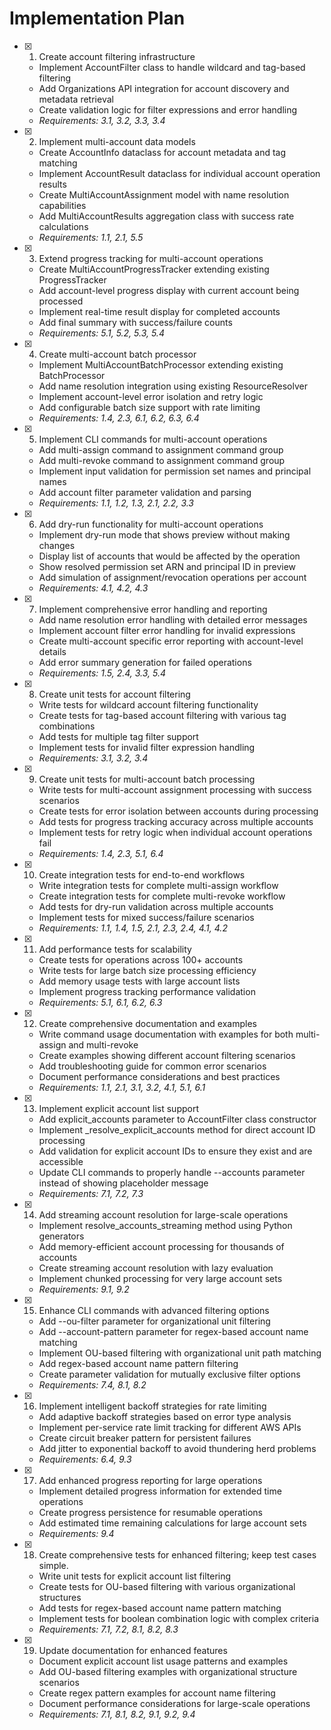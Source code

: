 # Implementation Plan

- [x] 1. Create account filtering infrastructure
  - Implement AccountFilter class to handle wildcard and tag-based filtering
  - Add Organizations API integration for account discovery and metadata retrieval
  - Create validation logic for filter expressions and error handling
  - _Requirements: 3.1, 3.2, 3.3, 3.4_

- [x] 2. Implement multi-account data models
  - Create AccountInfo dataclass for account metadata and tag matching
  - Implement AccountResult dataclass for individual account operation results
  - Create MultiAccountAssignment model with name resolution capabilities
  - Add MultiAccountResults aggregation class with success rate calculations
  - _Requirements: 1.1, 2.1, 5.5_

- [x] 3. Extend progress tracking for multi-account operations
  - Create MultiAccountProgressTracker extending existing ProgressTracker
  - Add account-level progress display with current account being processed
  - Implement real-time result display for completed accounts
  - Add final summary with success/failure counts
  - _Requirements: 5.1, 5.2, 5.3, 5.4_

- [x] 4. Create multi-account batch processor
  - Implement MultiAccountBatchProcessor extending existing BatchProcessor
  - Add name resolution integration using existing ResourceResolver
  - Implement account-level error isolation and retry logic
  - Add configurable batch size support with rate limiting
  - _Requirements: 1.4, 2.3, 6.1, 6.2, 6.3, 6.4_

- [x] 5. Implement CLI commands for multi-account operations
  - Add multi-assign command to assignment command group
  - Add multi-revoke command to assignment command group
  - Implement input validation for permission set names and principal names
  - Add account filter parameter validation and parsing
  - _Requirements: 1.1, 1.2, 1.3, 2.1, 2.2, 3.3_

- [x] 6. Add dry-run functionality for multi-account operations
  - Implement dry-run mode that shows preview without making changes
  - Display list of accounts that would be affected by the operation
  - Show resolved permission set ARN and principal ID in preview
  - Add simulation of assignment/revocation operations per account
  - _Requirements: 4.1, 4.2, 4.3_

- [x] 7. Implement comprehensive error handling and reporting
  - Add name resolution error handling with detailed error messages
  - Implement account filter error handling for invalid expressions
  - Create multi-account specific error reporting with account-level details
  - Add error summary generation for failed operations
  - _Requirements: 1.5, 2.4, 3.3, 5.4_

- [x] 8. Create unit tests for account filtering
  - Write tests for wildcard account filtering functionality
  - Create tests for tag-based account filtering with various tag combinations
  - Add tests for multiple tag filter support
  - Implement tests for invalid filter expression handling
  - _Requirements: 3.1, 3.2, 3.4_

- [x] 9. Create unit tests for multi-account batch processing
  - Write tests for multi-account assignment processing with success scenarios
  - Create tests for error isolation between accounts during processing
  - Add tests for progress tracking accuracy across multiple accounts
  - Implement tests for retry logic when individual account operations fail
  - _Requirements: 1.4, 2.3, 5.1, 6.4_

- [x] 10. Create integration tests for end-to-end workflows
  - Write integration tests for complete multi-assign workflow
  - Create integration tests for complete multi-revoke workflow
  - Add tests for dry-run validation across multiple accounts
  - Implement tests for mixed success/failure scenarios
  - _Requirements: 1.1, 1.4, 1.5, 2.1, 2.3, 2.4, 4.1, 4.2_

- [x] 11. Add performance tests for scalability
  - Create tests for operations across 100+ accounts
  - Write tests for large batch size processing efficiency
  - Add memory usage tests with large account lists
  - Implement progress tracking performance validation
  - _Requirements: 5.1, 6.1, 6.2, 6.3_

- [x] 12. Create comprehensive documentation and examples
  - Write command usage documentation with examples for both multi-assign and multi-revoke
  - Create examples showing different account filtering scenarios
  - Add troubleshooting guide for common error scenarios
  - Document performance considerations and best practices
  - _Requirements: 1.1, 2.1, 3.1, 3.2, 4.1, 5.1, 6.1_

- [x] 13. Implement explicit account list support
  - Add explicit_accounts parameter to AccountFilter class constructor
  - Implement _resolve_explicit_accounts method for direct account ID processing
  - Add validation for explicit account IDs to ensure they exist and are accessible
  - Update CLI commands to properly handle --accounts parameter instead of showing placeholder message
  - _Requirements: 7.1, 7.2, 7.3_

- [x] 14. Add streaming account resolution for large-scale operations
  - Implement resolve_accounts_streaming method using Python generators
  - Add memory-efficient account processing for thousands of accounts
  - Create streaming account resolution with lazy evaluation
  - Implement chunked processing for very large account sets
  - _Requirements: 9.1, 9.2_

- [x] 15. Enhance CLI commands with advanced filtering options
  - Add --ou-filter parameter for organizational unit filtering
  - Add --account-pattern parameter for regex-based account name matching
  - Implement OU-based filtering with organizational unit path matching
  - Add regex-based account name pattern filtering
  - Create parameter validation for mutually exclusive filter options
  - _Requirements: 7.4, 8.1, 8.2_

- [x] 16. Implement intelligent backoff strategies for rate limiting
  - Add adaptive backoff strategies based on error type analysis
  - Implement per-service rate limit tracking for different AWS APIs
  - Create circuit breaker pattern for persistent failures
  - Add jitter to exponential backoff to avoid thundering herd problems
  - _Requirements: 6.4, 9.3_

- [x] 17. Add enhanced progress reporting for large operations
  - Implement detailed progress information for extended time operations
  - Create progress persistence for resumable operations
  - Add estimated time remaining calculations for large account sets
  - _Requirements: 9.4_

- [X] 18. Create comprehensive tests for enhanced filtering; keep test cases simple.
  - Write unit tests for explicit account list filtering
  - Create tests for OU-based filtering with various organizational structures
  - Add tests for regex-based account name pattern matching
  - Implement tests for boolean combination logic with complex criteria
  - _Requirements: 7.1, 7.2, 8.1, 8.2, 8.3_

- [X] 19. Update documentation for enhanced features
  - Document explicit account list usage patterns and examples
  - Add OU-based filtering examples with organizational structure scenarios
  - Create regex pattern examples for account name filtering
  - Document performance considerations for large-scale operations
  - _Requirements: 7.1, 8.1, 8.2, 9.1, 9.2, 9.4_
